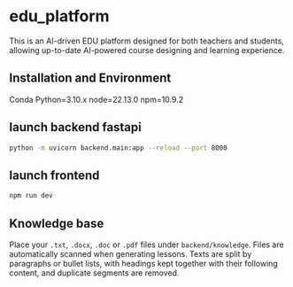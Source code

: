 # edu_platform
This is an AI-driven EDU platform designed for both teachers and students, allowing up-to-date AI-powered course designing and learning experience.

## Installation and Environment
Conda
Python=3.10.x
node=22.13.0
npm=10.9.2

## launch backend fastapi
```bash
python -m uvicorn backend.main:app --reload --port 8000
```

## launch frontend
```bash
npm run dev
```

## Knowledge base

Place your `.txt`, `.docx`, `.doc` or `.pdf` files under `backend/knowledge`.
Files are automatically scanned when generating lessons. Texts are split by
paragraphs or bullet lists, with headings kept together with their following
content, and duplicate segments are removed.
